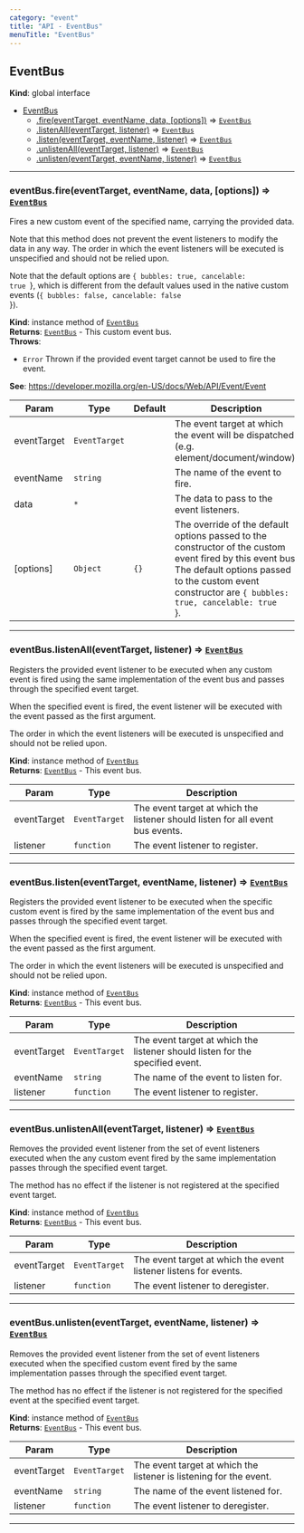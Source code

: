 ```yaml
---
category: "event"
title: "API - EventBus"
menuTitle: "EventBus"
---
```


## EventBus&nbsp;<a name="EventBus" href="https://github.com/seznam/ima/blob/v17.15.0/packages/core/src/event/EventBus.js#L16" target="_blank"><span class="icon"><i class="fas fa-external-link-alt fa-xs"></i></span></a>
**Kind**: global interface  

* [EventBus](#EventBus)
    * [.fire(eventTarget, eventName, data, [options])](#EventBus+fire) ⇒ [<code>EventBus</code>](#EventBus)
    * [.listenAll(eventTarget, listener)](#EventBus+listenAll) ⇒ [<code>EventBus</code>](#EventBus)
    * [.listen(eventTarget, eventName, listener)](#EventBus+listen) ⇒ [<code>EventBus</code>](#EventBus)
    * [.unlistenAll(eventTarget, listener)](#EventBus+unlistenAll) ⇒ [<code>EventBus</code>](#EventBus)
    * [.unlisten(eventTarget, eventName, listener)](#EventBus+unlisten) ⇒ [<code>EventBus</code>](#EventBus)


* * *

### eventBus.fire(eventTarget, eventName, data, [options]) ⇒ [<code>EventBus</code>](#EventBus)&nbsp;<a name="EventBus+fire" href="https://github.com/seznam/ima/blob/v17.15.0/packages/core/src/event/EventBus.js#L44" target="_blank"><span class="icon"><i class="fas fa-external-link-alt fa-xs"></i></span></a>
Fires a new custom event of the specified name, carrying the provided
data.

Note that this method does not prevent the event listeners to modify the
data in any way. The order in which the event listeners will be executed
is unspecified and should not be relied upon.

Note that the default options are
<code>{ bubbles: true, cancelable: true </code>}, which is different from the
default values used in the native custom events
(<code>{ bubbles: false, cancelable: false </code>}).

**Kind**: instance method of [<code>EventBus</code>](#EventBus)  
**Returns**: [<code>EventBus</code>](#EventBus) - This custom event bus.  
**Throws**:

- <code>Error</code> Thrown if the provided event target cannot be used to
        fire the event.

**See**: https://developer.mozilla.org/en-US/docs/Web/API/Event/Event  

| Param | Type | Default | Description |
| --- | --- | --- | --- |
| eventTarget | <code>EventTarget</code> |  | The event target at which the event        will be  dispatched (e.g. element/document/window). |
| eventName | <code>string</code> |  | The name of the event to fire. |
| data | <code>\*</code> |  | The data to pass to the event listeners. |
| [options] | <code>Object</code> | <code>{}</code> | The        override of the default options passed to the constructor of the        custom event fired by this event bus.        The default options passed to the custom event constructor are        <code>{ bubbles: true, cancelable: true </code>}. |


* * *

### eventBus.listenAll(eventTarget, listener) ⇒ [<code>EventBus</code>](#EventBus)&nbsp;<a name="EventBus+listenAll" href="https://github.com/seznam/ima/blob/v17.15.0/packages/core/src/event/EventBus.js#L63" target="_blank"><span class="icon"><i class="fas fa-external-link-alt fa-xs"></i></span></a>
Registers the provided event listener to be executed when any custom
event is fired using the same implementation of the event bus and passes
through the specified event target.

When the specified event is fired, the event listener will be executed
with the event passed as the first argument.

The order in which the event listeners will be executed is unspecified
and should not be relied upon.

**Kind**: instance method of [<code>EventBus</code>](#EventBus)  
**Returns**: [<code>EventBus</code>](#EventBus) - This event bus.  

| Param | Type | Description |
| --- | --- | --- |
| eventTarget | <code>EventTarget</code> | The event target at which the listener        should listen for all event bus events. |
| listener | <code>function</code> | The event listener to        register. |


* * *

### eventBus.listen(eventTarget, eventName, listener) ⇒ [<code>EventBus</code>](#EventBus)&nbsp;<a name="EventBus+listen" href="https://github.com/seznam/ima/blob/v17.15.0/packages/core/src/event/EventBus.js#L83" target="_blank"><span class="icon"><i class="fas fa-external-link-alt fa-xs"></i></span></a>
Registers the provided event listener to be executed when the specific
custom event is fired by the same implementation of the event bus and
passes through the specified event target.

When the specified event is fired, the event listener will be executed
with the event passed as the first argument.

The order in which the event listeners will be executed is unspecified
and should not be relied upon.

**Kind**: instance method of [<code>EventBus</code>](#EventBus)  
**Returns**: [<code>EventBus</code>](#EventBus) - This event bus.  

| Param | Type | Description |
| --- | --- | --- |
| eventTarget | <code>EventTarget</code> | The event target at which the listener        should listen for the specified event. |
| eventName | <code>string</code> | The name of the event to listen for. |
| listener | <code>function</code> | The event listener to        register. |


* * *

### eventBus.unlistenAll(eventTarget, listener) ⇒ [<code>EventBus</code>](#EventBus)&nbsp;<a name="EventBus+unlistenAll" href="https://github.com/seznam/ima/blob/v17.15.0/packages/core/src/event/EventBus.js#L99" target="_blank"><span class="icon"><i class="fas fa-external-link-alt fa-xs"></i></span></a>
Removes the provided event listener from the set of event listeners
executed when the any custom event fired by the same implementation
passes through the specified event target.

The method has no effect if the listener is not registered at the
specified event target.

**Kind**: instance method of [<code>EventBus</code>](#EventBus)  
**Returns**: [<code>EventBus</code>](#EventBus) - This event bus.  

| Param | Type | Description |
| --- | --- | --- |
| eventTarget | <code>EventTarget</code> | The event target at which the event        listener listens for events. |
| listener | <code>function</code> | The event listener to        deregister. |


* * *

### eventBus.unlisten(eventTarget, eventName, listener) ⇒ [<code>EventBus</code>](#EventBus)&nbsp;<a name="EventBus+unlisten" href="https://github.com/seznam/ima/blob/v17.15.0/packages/core/src/event/EventBus.js#L116" target="_blank"><span class="icon"><i class="fas fa-external-link-alt fa-xs"></i></span></a>
Removes the provided event listener from the set of event listeners
executed when the specified custom event fired by the same
implementation passes through the specified event target.

The method has no effect if the listener is not registered for the
specified event at the specified event target.

**Kind**: instance method of [<code>EventBus</code>](#EventBus)  
**Returns**: [<code>EventBus</code>](#EventBus) - This event bus.  

| Param | Type | Description |
| --- | --- | --- |
| eventTarget | <code>EventTarget</code> | The event target at which the listener        is listening for the event. |
| eventName | <code>string</code> | The name of the event listened for. |
| listener | <code>function</code> | The event listener to        deregister. |


* * *

